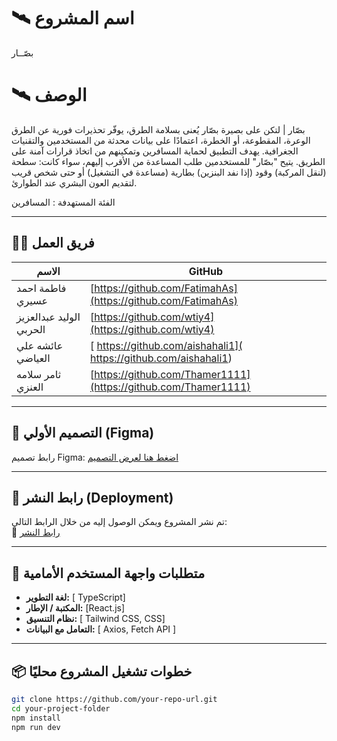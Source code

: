 
# 🛰️ اسم المشروع
 بصّــار


# 🛰️ الوصف

بصّار | لتكن على بصيرة
بصّار يُعنى بسلامة الطرق، يوفّر تحذيرات فورية عن الطرق الوعرة، المقطوعة، أو الخطرة، اعتمادًا على بيانات محدثة من المستخدمين والتقنيات الجغرافية. يهدف التطبيق لحماية المسافرين وتمكينهم من اتخاذ قرارات آمنة على الطريق.
 يتيح "بصّار" للمستخدمين طلب المساعدة من الأقرب إليهم، سواء كانت:
سطحة (لنقل المركبة)
وقود (إذا نفد البنزين)
بطارية (مساعدة في التشغيل)
أو حتى شخص قريب لتقديم العون البشري عند الطوارئ.

الفئة المستهدفة : المسافرين

---

## 👨‍💻 فريق العمل

| الاسم | GitHub |
|------|--------|
| فاطمة احمد عسيري| [https://github.com/FatimahAs](https://github.com/FatimahAs) |
| الوليد عبدالعزيز الحربي  | [https://github.com/wtiy4](https://github.com/wtiy4) |
|  عائشه علي العياضي  | [ https://github.com/aishahali1]( https://github.com/aishahali1) |
| ثامر سلامه العنزي   | [https://github.com/Thamer1111](https://github.com/Thamer1111) |


---

## 🎨 التصميم الأولي (Figma)

رابط تصميم Figma: [اضغط هنا لعرض التصميم](https://www.figma.com/file/your-design-link)

---

## 🚀 رابط النشر (Deployment)

تم نشر المشروع ويمكن الوصول إليه من خلال الرابط التالي:  
🔗 [رابط النشر](https://bassar-front-end.vercel.app/)

---

## 🧩 متطلبات واجهة المستخدم الأمامية

- **لغة التطوير:** [ TypeScript]
- **المكتبة / الإطار:** [React.js]
- **نظام التنسيق:** [ Tailwind CSS, CSS]
- **التعامل مع البيانات:** [ Axios, Fetch API ]


---

## 📦 خطوات تشغيل المشروع محليًا

```bash
git clone https://github.com/your-repo-url.git
cd your-project-folder
npm install
npm run dev
